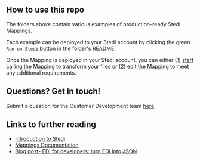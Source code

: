 ## How to use this repo

The folders above contain various examples of production-ready Stedi Mappings. 

Each example can be deployed to your Stedi account by clicking the green `Run on Stedi` button in the folder's README. 

Once the Mapping is deployed in your Stedi account, you can either (1) [start calling the Mapping](https://www.stedi.com/docs/api/mappings) to transform your files or (2) [edit the Mapping](https://www.youtube.com/watch?v=b0sPfOrPL3o) to meet any additional requirements. 

## Questions? Get in touch!

Submit a question for the Customer Development team [here](https://www.stedi.com/contact). 

## Links to further reading

- [Introduction to Stedi](https://www.stedi.com/docs/getting-started/introduction-to-stedi)
- [Mappings Documentation](https://www.stedi.com/docs/mappings)
- [Blog post- EDI for developers: turn EDI into JSON](https://www.stedi.com/blog/edi-for-developers-turn-edi-into-json)
